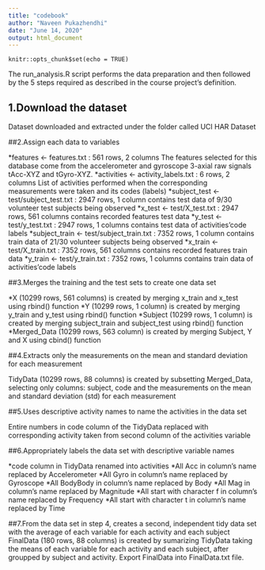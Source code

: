 ```yaml
---
title: "codebook"
author: "Naveen Pukazhendhi"
date: "June 14, 2020"
output: html_document
---
```


```{r setup, include=FALSE}
knitr::opts_chunk$set(echo = TRUE)
```

The run_analysis.R script performs the data preparation and then followed by the 5 steps required as described in the course project’s definition.

## 1.Download the dataset

Dataset downloaded and extracted under the folder called UCI HAR Dataset

##2.Assign each data to variables

*features <- features.txt : 561 rows, 2 columns
The features selected for this database come from the accelerometer and gyroscope 3-axial raw signals tAcc-XYZ and tGyro-XYZ.
*activities <- activity_labels.txt : 6 rows, 2 columns
List of activities performed when the corresponding measurements were taken and its codes (labels)
*subject_test <- test/subject_test.txt : 2947 rows, 1 column
contains test data of 9/30 volunteer test subjects being observed
*x_test <- test/X_test.txt : 2947 rows, 561 columns
contains recorded features test data
*y_test <- test/y_test.txt : 2947 rows, 1 columns
contains test data of activities’code labels
*subject_train <- test/subject_train.txt : 7352 rows, 1 column
contains train data of 21/30 volunteer subjects being observed
*x_train <- test/X_train.txt : 7352 rows, 561 columns
contains recorded features train data
*y_train <- test/y_train.txt : 7352 rows, 1 columns
contains train data of activities’code labels

##3.Merges the training and the test sets to create one data set

*X (10299 rows, 561 columns) is created by merging x_train and x_test using rbind() function
*Y (10299 rows, 1 column) is created by merging y_train and y_test using rbind() function
*Subject (10299 rows, 1 column) is created by merging subject_train and subject_test using rbind() function
*Merged_Data (10299 rows, 563 column) is created by merging Subject, Y and X using cbind() function

##4.Extracts only the measurements on the mean and standard deviation for each measurement

TidyData (10299 rows, 88 columns) is created by subsetting Merged_Data, selecting only columns: subject, code and the measurements on the mean and standard deviation (std) for each measurement

##5.Uses descriptive activity names to name the activities in the data set

Entire numbers in code column of the TidyData replaced with corresponding activity taken from second column of the activities variable

##6.Appropriately labels the data set with descriptive variable names

*code column in TidyData renamed into activities
*All Acc in column’s name replaced by Accelerometer
*All Gyro in column’s name replaced by Gyroscope
*All BodyBody in column’s name replaced by Body
*All Mag in column’s name replaced by Magnitude
*All start with character f in column’s name replaced by Frequency
*All start with character t in column’s name replaced by Time

##7.From the data set in step 4, creates a second, independent tidy data set with the average of each variable for each activity and each subject
FinalData (180 rows, 88 columns) is created by sumarizing TidyData taking the means of each variable for each activity and each subject, after groupped by subject and activity.
Export FinalData into FinalData.txt file.
